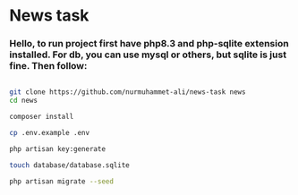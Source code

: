 # News task

### Hello, to run project first have php8.3 and php-sqlite extension installed. For db, you can use mysql or others, but sqlite is just fine. Then follow:
```bash

git clone https://github.com/nurmuhammet-ali/news-task news
cd news

composer install

cp .env.example .env

php artisan key:generate

touch database/database.sqlite

php artisan migrate --seed
